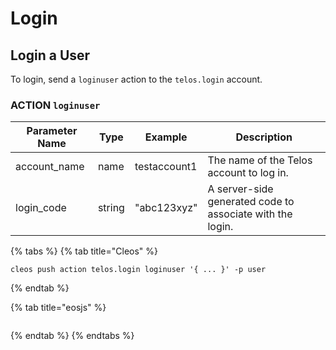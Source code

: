 # Login

## Login a User

To login, send a `loginuser` action to the `telos.login` account.

### ACTION `loginuser`

| Parameter Name | Type   | Example      | Description                                               |
| -------------- | ------ | ------------ | --------------------------------------------------------- |
| account\_name  | name   | testaccount1 | The name of the Telos account to log in.                  |
| login\_code    | string | "abc123xyz"  | A server-side generated code to associate with the login. |

{% tabs %}
{% tab title="Cleos" %}
```
cleos push action telos.login loginuser '{ ... }' -p user
```
{% endtab %}

{% tab title="eosjs" %}
```
```
{% endtab %}
{% endtabs %}

